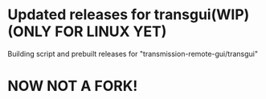 # Updated releases for transgui(WIP)(ONLY FOR LINUX YET)
 Building script and prebuilt releases for "transmission-remote-gui/transgui"
#
#
# NOW NOT A FORK!
